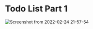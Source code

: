 # Todo List Part 1
![Screenshot from 2022-02-24 21-57-54](https://user-images.githubusercontent.com/60247161/155565921-133f05cc-f7df-44e8-a666-5c0ebdf55de8.png)
